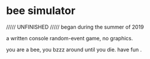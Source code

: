 # bee simulator

///// UNFINISHED /////
began during the summer of 2019

a written console random-event game, no graphics.

 
you are a bee, you bzzz around until you die. have fun .

